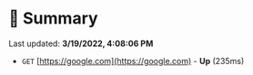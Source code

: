 # 📖 Summary
Last updated: **3/19/2022, 4:08:06 PM**

- `GET` [https://google.com](https://google.com) - **Up** (235ms)
